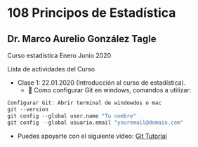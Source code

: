 # 108 Principos de Estadística
## Dr. Marco Aurelio González Tagle

Curso estadística Enero Junio 2020

Lista de actividades del Curso 

+ Clase 1: 22.01.2020 (Introducción al curso de estadística).
  + :dart: Como configurar Git en windows, comandos a utilizar:
  

```r 
Configurar Git: Abrir terminal de windowdos o mac
git --version
git config --global user.name "Tu nombre"
git config --global usuario.email "youremail@domain.com"
``` 

  + Puedes apoyarte con el siguiente video: [Git Tutorial](https://youtu.be/HVsySz-h9r4?t=238)
